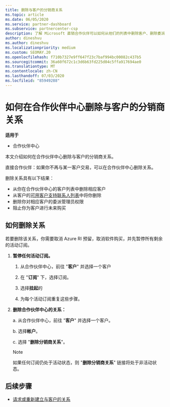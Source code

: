 ```yaml
---
title: 删除与客户的分销商关系
ms.topic: article
ms.date: 06/05/2020
ms.service: partner-dashboard
ms.subservice: partnercenter-csp
description: 了解 Microsoft 直销合作伙伴可以如何从他们的列表中删除客户、删除委派的管理员权限以及停止支持或购买客户。
author: dineshvu
ms.author: dineshvu
ms.localizationpriority: medium
ms.custom: SEOMAY.20
ms.openlocfilehash: f710b7327e9ff647f23c7baf994bc00082c437b5
ms.sourcegitcommit: 36a60f672c1c3d6b63fd225d04c5ffa917694ae0
ms.translationtype: MT
ms.contentlocale: zh-CN
ms.lasthandoff: 07/03/2020
ms.locfileid: "85949288"
---
```

# <a name="how-to-remove-a-reseller-relationship-with-a-customer-in-partner-center"></a>如何在合作伙伴中心删除与客户的分销商关系

**适用于**

- 合作伙伴中心

本文介绍如何在合作伙伴中心删除与客户的分销商关系。

直接合作伙伴：如果你不再与某一客户交易，可以在合作伙伴中心删除关系。

删除关系具有以下结果：

- 从你在合作伙伴中心的客户列表中删除相应客户
- 从客户的[可用客户支持联系人列表](assign-support-contacts.md)中将你删除
- 删除你对相应客户的委派管理员权限
- 阻止你为客户进行未来购买

## <a name="how-to-remove-a-relationship"></a>如何删除关系

若要删除该关系，你需要取消 Azure RI 预留，取消软件购买，并先暂停所有剩余的活动订阅。

1. **暂停任何活动订阅。**

   1. 从合作伙伴中心，前往 "**客户**" 并选择一个客户

   2. 在 "**订阅**" 下，选择订阅。

   3. 选择**挂起**的

   4. 为每个活动订阅重复这些步骤。

2. **删除合作伙伴中心的关系：**

   a. 从合作伙伴中心，前往 "**客户**" 并选择一个客户。

   b. 选择**帐户**。

   c. 选择 "**删除分销商关系**"。

   > [!NOTE]
   > 如果任何订阅仍处于活动状态，则 "**删除分销商关系**" 链接将处于非活动状态。

## <a name="next-steps"></a>后续步骤

- [请求或重新建立与客户的关系](request-a-relationship-with-a-customer.md)
